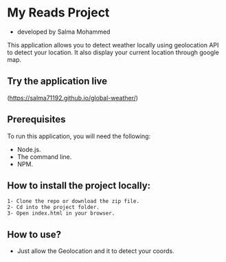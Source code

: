 # My Reads Project

- developed by Salma Mohammed

This application allows you to detect weather locally using geolocation API to detect your location. It also display your current location through google map.

## Try the application live
(https://salma71192.github.io/global-weather/)

## Prerequisites
To run this application, you will need the following:

- Node.js.
- The command line.
- NPM.

##  How to install the project locally:
	1- Clone the repo or download the zip file.
	2- Cd into the project folder.
	3- Open index.html in your browser.

## How to use?
- Just allow the Geolocation and it to detect your coords.
